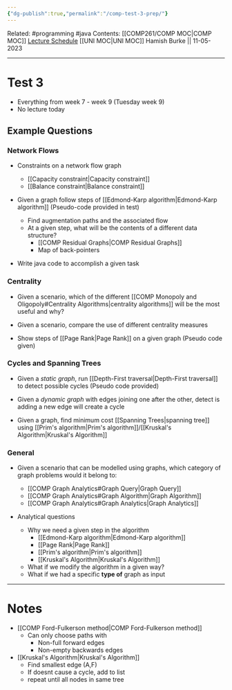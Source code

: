 ```yaml
---
{"dg-publish":true,"permalink":"/comp-test-3-prep/"}
---
```


Related: #programming #java 
Contents: [[COMP261/COMP MOC\|COMP MOC]]
[Lecture Schedule](https://ecs.wgtn.ac.nz/Courses/COMP261_2023T1/LectureSchedule)
[[UNI MOC\|UNI MOC]]
Hamish Burke || 11-05-2023
***

# Test 3

- Everything from week 7 - week 9 (Tuesday week 9)
- No lecture today

## Example Questions

### Network Flows

- Constraints on a network flow graph
	- [[Capacity constraint\|Capacity constraint]]
	- [[Balance constraint\|Balance constraint]]

- Given a graph follow steps of [[Edmond-Karp algorithm\|Edmond-Karp algorithm]] (Pseudo-code provided in test)
	- Find augmentation paths and the associated flow
	- At a given step, what will be the contents of a different data structure?
		- [[COMP Residual Graphs\|COMP Residual Graphs]]
		- Map of back-pointers

- Write java code to accomplish a given task

### Centrality

- Given a scenario, which of the different [[COMP Monopoly and Oligopoly#Centrality Algorithms\|centrality algorithms]] will be the most useful and why?

- Given a scenario, compare the use of different centrality measures

- Show steps of [[Page Rank\|Page Rank]] on a given graph (Pseudo code given)

### Cycles and Spanning Trees

- Given a *static graph*, run [[Depth-First traversal\|Depth-First traversal]] to detect possible cycles (Pseudo code provided)

- Given a *dynamic graph* with edges joining one after the other, detect is adding a new edge will create a cycle

- Given a graph, find minimum cost [[Spanning Trees\|spanning tree]] using [[Prim's algorithm\|Prim's algorithm]]/[[Kruskal's Algorithm\|Kruskal's Algorithm]]

### General

- Given a scenario that can be modelled using graphs, which category of graph problems would it belong to:
	- [[COMP Graph Analytics#Graph Query\|Graph Query]]
	- [[COMP Graph Analytics#Graph Algorithm\|Graph Algorithm]]
	- [[COMP Graph Analytics#Graph Analytics\|Graph Analytics]]

- Analytical questions
	- Why we need a given step in the algorithm
		- [[Edmond-Karp algorithm\|Edmond-Karp algorithm]]
		- [[Page Rank\|Page Rank]]
		- [[Prim's algorithm\|Prim's algorithm]]
		- [[Kruskal's Algorithm\|Kruskal's Algorithm]]
	- What if we modify the algorithm in a given way?
	- What if we had a specific **type of** graph as input


***

# Notes

- [[COMP Ford-Fulkerson method\|COMP Ford-Fulkerson method]]
	- Can only choose paths with
		- Non-full forward edges
		- Non-empty backwards edges
- [[Kruskal's Algorithm\|Kruskal's Algorithm]]
	- Find smallest edge (A,F)
	- If doesnt cause a cycle, add to list
	- repeat until all nodes in same tree


